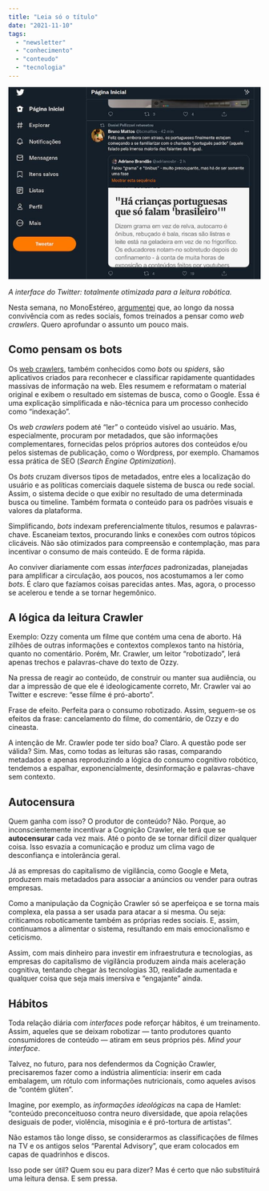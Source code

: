 ```yaml
---
title: "Leia só o título"
date: "2021-11-10"
tags: 
  - "newsletter"
  - "conhecimento"
  - "conteudo"
  - "tecnologia"
---
```


![twitter_interface.jpg](images/76ba395f-e039-46ea-a3fe-1a76d6039355.jpg)

_A interface do Twitter: totalmente otimizada para a leitura robótica._

Nesta semana, no MonoEstéreo, [argumentei](https://eduf.me/pensando-como-maquinas/) que, ao longo da nossa convivência com as redes sociais, fomos treinados a pensar como _web crawlers_. Quero aprofundar o assunto um pouco mais.

## Como pensam os bots

Os [web crawlers](https://en.wikipedia.org/wiki/Web_crawler), também conhecidos como _bots_ ou _spiders_, são aplicativos criados para reconhecer e classificar rapidamente quantidades massivas de informação na web. Eles resumem e reformatam o material original e exibem o resultado em sistemas de busca, como o Google. Essa é uma explicação simplificada e não-técnica para um processo conhecido como “indexação”.

Os _web crawlers_ podem até “ler” o conteúdo visível ao usuário. Mas, especialmente, procuram por metadados, que são informações complementares, fornecidas pelos próprios autores dos conteúdos e/ou pelos sistemas de publicação, como o Wordpress, por exemplo. Chamamos essa prática de SEO (_Search Engine Optimization_).

Os _bots_ cruzam diversos tipos de metadados, entre eles a localização do usuário e as políticas comerciais daquele sistema de busca ou rede social. Assim, o sistema decide o que exibir no resultado de uma determinada busca ou timeline. Também formata o conteúdo para os padrões visuais e valores da plataforma.

Simplificando, _bots_ indexam preferencialmente títulos, resumos e palavras-chave. Escaneiam textos, procurando links e conexões com outros tópicos clicáveis. Não são otimizados para compreensão e contemplação, mas para incentivar o consumo de mais conteúdo. E de forma rápida.

Ao conviver diariamente com essas _interfaces_ padronizadas, planejadas para amplificar a circulação, aos poucos, nos acostumamos a ler como _bots_. É claro que fazíamos coisas parecidas antes. Mas, agora, o processo se acelerou e tende a se tornar hegemônico.

## A lógica da leitura Crawler

Exemplo: Ozzy comenta um filme que contém uma cena de aborto. Há zilhões de outras informações e contextos complexos tanto na história, quanto no comentário. Porém, Mr. Crawler, um leitor “robotizado”, lerá apenas trechos e palavras-chave do texto de Ozzy.

Na pressa de reagir ao conteúdo, de construir ou manter sua audiência, ou dar a impressão de que ele é ideologicamente correto, Mr. Crawler vai ao Twitter e escreve: “esse filme é pró-aborto”.

Frase de efeito. Perfeita para o consumo robotizado. Assim, seguem-se os efeitos da frase: cancelamento do filme, do comentário, de Ozzy e do cineasta.

A intenção de Mr. Crawler pode ter sido boa? Claro. A questão pode ser válida? Sim. Mas, como todas as leituras são rasas, comparando metadados e apenas reproduzindo a lógica do consumo cognitivo robótico, tendemos a espalhar, exponencialmente, desinformação e palavras-chave sem contexto.

## Autocensura

Quem ganha com isso? O produtor de conteúdo? Não. Porque, ao inconscientemente incentivar a Cognição Crawler, ele terá que se **autocensurar** cada vez mais. Até o ponto de se tornar difícil dizer qualquer coisa. Isso esvazia a comunicação e produz um clima vago de desconfiança e intolerância geral.

Já as empresas do capitalismo de vigilância, como Google e Meta, produzem mais metadados para associar a anúncios ou vender para outras empresas.

Como a manipulação da Cognição Crawler só se aperfeiçoa e se torna mais complexa, ela passa a ser usada para atacar a si mesma. Ou seja: criticamos roboticamente também as próprias redes sociais. E, assim, continuamos a alimentar o sistema, resultando em mais emocionalismo e ceticismo.

Assim, com mais dinheiro para investir em infraestrutura e tecnologias, as empresas do capitalismo de vigilância produzem ainda mais aceleração cognitiva, tentando chegar às tecnologias 3D, realidade aumentada e qualquer coisa que seja mais imersiva e “engajante” ainda.

## Hábitos

Toda relação diária com _interfaces_ pode reforçar hábitos, é um treinamento. Assim, aqueles que se deixam robotizar — tanto produtores quanto consumidores de conteúdo — atiram em seus próprios pés. _Mind your interface_.

Talvez, no futuro, para nos defendermos da Cognição Crawler, precisaremos fazer como a indústria alimentícia: inserir em cada embalagem, um rótulo com informações nutricionais, como aqueles avisos de “contém glúten”.

Imagine, por exemplo, as _informações ideológicas_ na capa de Hamlet: “conteúdo preconceituoso contra neuro diversidade, que apoia relações desiguais de poder, violência, misoginia e é pró-tortura de artistas”.

Não estamos tão longe disso, se considerarmos as classificações de filmes na TV e os antigos selos “Parental Advisory”, que eram colocados em capas de quadrinhos e discos.

Isso pode ser útil? Quem sou eu para dizer? Mas é certo que não substituirá uma leitura densa. E sem pressa.
